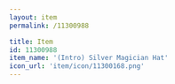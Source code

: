 ```yaml
---
layout: item
permalink: /11300988

title: Item
id: 11300988
item_name: '(Intro) Silver Magician Hat'
icon_url: 'item/icon/11300168.png'
---
```

